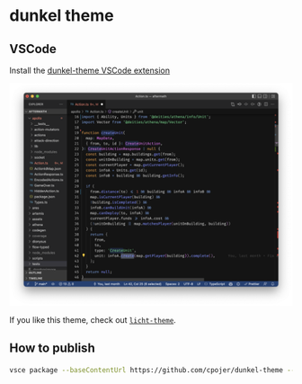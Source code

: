 # dunkel theme

## VSCode

Install the [dunkel-theme VSCode extension](https://marketplace.visualstudio.com/items?itemName=cnakazawa.dunkel-theme)

![dunkel-theme-vscode](./screenshots/dunkel-vscode.png)

If you like this theme, check out [`licht-theme`](https://github.com/cpojer/licht-theme).

## How to publish

```bash
vsce package --baseContentUrl https://github.com/cpojer/dunkel-theme --baseImagesUrl https://raw.githubusercontent.com/cpojer/dunkel-theme/master/
```
